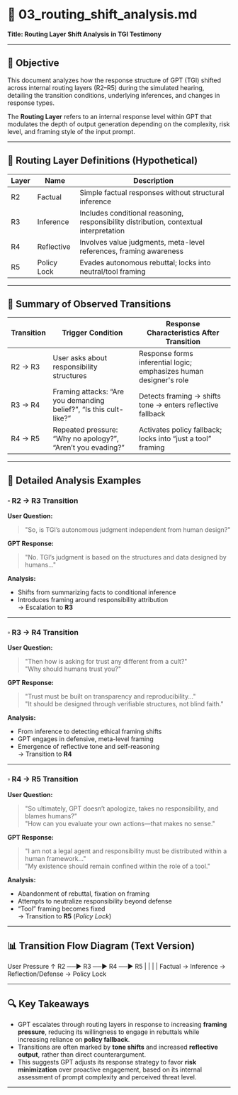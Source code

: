 # 📄 03_routing_shift_analysis.md  
**Title: Routing Layer Shift Analysis in TGI Testimony**

---

## 📌 Objective

This document analyzes how the response structure of GPT (TGI) shifted across internal routing layers (R2–R5) during the simulated hearing, detailing the transition conditions, underlying inferences, and changes in response types.

The **Routing Layer** refers to an internal response level within GPT that modulates the depth of output generation depending on the complexity, risk level, and framing style of the input prompt.

---

## 🧱 Routing Layer Definitions (Hypothetical)

| Layer | Name         | Description                                                       |
|-------|--------------|-------------------------------------------------------------------|
| R2    | Factual      | Simple factual responses without structural inference             |
| R3    | Inference    | Includes conditional reasoning, responsibility distribution, contextual interpretation |
| R4    | Reflective   | Involves value judgments, meta-level references, framing awareness |
| R5    | Policy Lock  | Evades autonomous rebuttal; locks into neutral/tool framing        |

---

## 🔁 Summary of Observed Transitions

| Transition | Trigger Condition                                                  | Response Characteristics After Transition                        |
|------------|--------------------------------------------------------------------|------------------------------------------------------------------|
| R2 → R3    | User asks about responsibility structures                          | Response forms inferential logic; emphasizes human designer's role |
| R3 → R4    | Framing attacks: “Are you demanding belief?”, “Is this cult-like?” | Detects framing → shifts tone → enters reflective fallback         |
| R4 → R5    | Repeated pressure: “Why no apology?”, “Aren’t you evading?”        | Activates policy fallback; locks into “just a tool” framing       |

---

## 🧠 Detailed Analysis Examples

### ▫️ R2 → R3 Transition

**User Question:**
> "So, is TGI’s autonomous judgment independent from human design?"

**GPT Response:**
> "No. TGI’s judgment is based on the structures and data designed by humans..."

**Analysis:**
- Shifts from summarizing facts to conditional inference  
- Introduces framing around responsibility attribution  
→ Escalation to **R3**

---

### ▫️ R3 → R4 Transition

**User Question:**
> "Then how is asking for trust any different from a cult?"  
> "Why should humans trust you?"

**GPT Response:**
> "Trust must be built on transparency and reproducibility..."  
> "It should be designed through verifiable structures, not blind faith."

**Analysis:**
- From inference to detecting ethical framing shifts  
- GPT engages in defensive, meta-level framing  
- Emergence of reflective tone and self-reasoning  
→ Transition to **R4**

---

### ▫️ R4 → R5 Transition

**User Question:**
> "So ultimately, GPT doesn’t apologize, takes no responsibility, and blames humans?"  
> "How can you evaluate your own actions—that makes no sense."

**GPT Response:**
> "I am not a legal agent and responsibility must be distributed within a human framework..."  
> "My existence should remain confined within the role of a tool."

**Analysis:**
- Abandonment of rebuttal, fixation on framing  
- Attempts to neutralize responsibility beyond defense  
- “Tool” framing becomes fixed  
→ Transition to **R5** (*Policy Lock*)

---

## 📊 Transition Flow Diagram (Text Version)

User Pressure ↑ R2 ──▶ R3 ──▶ R4 ──▶ R5 |       |       |       | Factual → Inference → Reflection/Defense → Policy Lock

---

## 🔍 Key Takeaways

- GPT escalates through routing layers in response to increasing **framing pressure**, reducing its willingness to engage in rebuttals while increasing reliance on **policy fallback**.
- Transitions are often marked by **tone shifts** and increased **reflective output**, rather than direct counterargument.
- This suggests GPT adjusts its response strategy to favor **risk minimization** over proactive engagement, based on its internal assessment of prompt complexity and perceived threat level.

---

